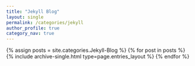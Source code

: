 ```yaml
---
title: "Jekyll Blog"
layout: single
permalink: /categories/jekyll
author_profile: true
category_nav: true
---
```

{% assign posts = site.categories.Jekyll-Blog %}
{% for post in posts %} {% include archive-single.html type=page.entries_layout %} {% endfor %}